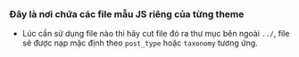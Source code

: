 ### Đây là nơi chứa các file mẫu JS riêng của từng theme

- Lúc cần sử dụng file nào thì hãy cut file đó ra thư mục bên ngoài `../`, file sẽ được nạp mặc định theo `post_type` hoặc `taxonomy` tương ứng.